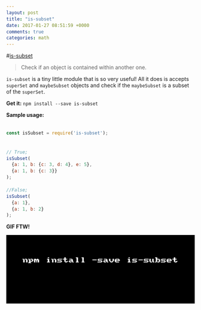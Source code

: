 ```yaml
---
layout: post
title: "is-subset"
date: 2017-01-27 08:51:59 +0000
comments: true
categories: math 
---
```


#[is-subset](https://www.npmjs.com/package/is-subset)
> Check if an object is contained within another one.

`is-subset` is a tiny little module that is so very useful! All it does is accepts `superSet` and `maybeSubset` objects and check if the `maybeSubset` is a subset of the `superSet`.

__Get it:__ `npm install --save is-subset`

__Sample usage:__

```js

const isSubset = require('is-subset');


// True;
isSubset(
  {a: 1, b: {c: 3, d: 4}, e: 5},
  {a: 1, b: {c: 3}}
);

//False;
isSubset(
  {a: 1},
  {a: 1, b: 2}
);
```

__GIF FTW!__

![is-subset](/images/is-subset/is-subset.gif)





